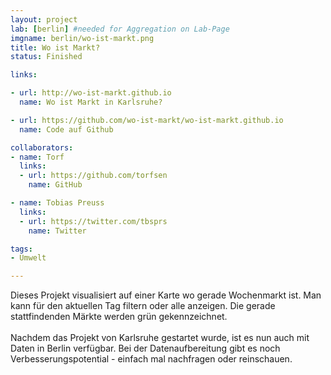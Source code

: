 ```yaml
---
layout: project
lab: [berlin] #needed for Aggregation on Lab-Page
imgname: berlin/wo-ist-markt.png
title: Wo ist Markt?
status: Finished

links:

- url: http://wo-ist-markt.github.io
  name: Wo ist Markt in Karlsruhe?

- url: https://github.com/wo-ist-markt/wo-ist-markt.github.io
  name: Code auf Github

collaborators:
- name: Torf
  links:
  - url: https://github.com/torfsen
    name: GitHub

- name: Tobias Preuss
  links:
  - url: https://twitter.com/tbsprs
    name: Twitter

tags:
- Umwelt

---
```


Dieses Projekt visualisiert auf einer Karte wo gerade Wochenmarkt ist.
Man kann für den aktuellen Tag filtern oder alle anzeigen. Die gerade stattfindenden
Märkte werden grün gekennzeichnet.<br />
<br />
Nachdem das Projekt von Karlsruhe gestartet wurde, ist es nun auch mit Daten
in Berlin verfügbar. Bei der Datenaufbereitung gibt es noch Verbesserungspotential -
einfach mal nachfragen oder reinschauen.
